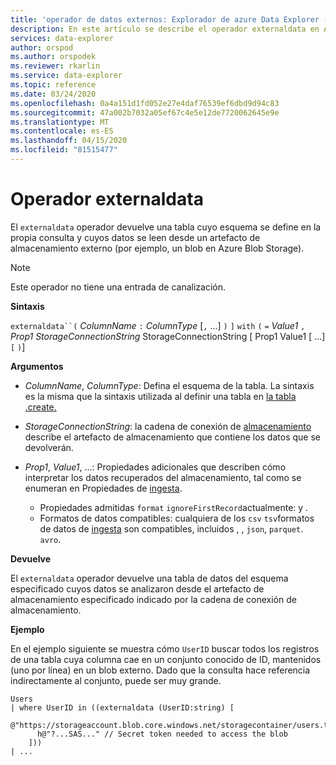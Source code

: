 ```yaml
---
title: 'operador de datos externos: Explorador de azure Data Explorer ( Azure Data Explorer) Microsoft Docs'
description: En este artículo se describe el operador externaldata en Azure Data Explorer.
services: data-explorer
author: orspod
ms.author: orspodek
ms.reviewer: rkarlin
ms.service: data-explorer
ms.topic: reference
ms.date: 03/24/2020
ms.openlocfilehash: 0a4a151d1fd052e27e4daf76539ef6dbd9d94c83
ms.sourcegitcommit: 47a002b7032a05ef67c4e5e12de7720062645e9e
ms.translationtype: MT
ms.contentlocale: es-ES
ms.lasthandoff: 04/15/2020
ms.locfileid: "81515477"
---
```

# <a name="externaldata-operator"></a>Operador externaldata

El `externaldata` operador devuelve una tabla cuyo esquema se define en la propia consulta y cuyos datos se leen desde un artefacto de almacenamiento externo (por ejemplo, un blob en Azure Blob Storage).

> [!NOTE]
> Este operador no tiene una entrada de canalización.

**Sintaxis**

`externaldata``(` *ColumnName* `:` *ColumnType* [`,` ...] `)` `]` `with` `(` `=` *Value1* `,` *Prop1* *StorageConnectionString* StorageConnectionString [ Prop1 Value1 [ ...] `[` `)`]

**Argumentos**

* *ColumnName*, *ColumnType*: Defina el esquema de la tabla.
  La sintaxis es la misma que la sintaxis utilizada al definir una tabla en [la tabla .create.](../management/create-table-command.md)

* *StorageConnectionString*: la cadena de conexión de [almacenamiento](../api/connection-strings/storage.md) describe el artefacto de almacenamiento que contiene los datos que se devolverán.

* *Prop1*, *Value1*, ...: Propiedades adicionales que describen cómo interpretar los datos recuperados del almacenamiento, tal como se enumeran en Propiedades de [ingesta](../management/data-ingestion/index.md).
    * Propiedades admitidas `format` `ignoreFirstRecord`actualmente: y .
    * Formatos de datos compatibles: cualquiera de los `csv` `tsv`formatos de datos de [ingesta](https://docs.microsoft.com/azure/data-explorer/ingestion-supported-formats) son compatibles, incluidos , , `json`, `parquet`. `avro`.

**Devuelve**

El `externaldata` operador devuelve una tabla de datos del esquema especificado cuyos datos se analizaron desde el artefacto de almacenamiento especificado indicado por la cadena de conexión de almacenamiento.

**Ejemplo**

En el ejemplo siguiente se muestra cómo `UserID` buscar todos los registros de una tabla cuya columna cae en un conjunto conocido de ID, mantenidos (uno por línea) en un blob externo.
Dado que la consulta hace referencia indirectamente al conjunto, puede ser muy grande.

```
Users
| where UserID in ((externaldata (UserID:string) [
    @"https://storageaccount.blob.core.windows.net/storagecontainer/users.txt"
      h@"?...SAS..." // Secret token needed to access the blob
    ]))
| ...
```